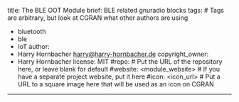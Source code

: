 title: The BLE OOT Module
brief: BLE related gnuradio blocks
tags: # Tags are arbitrary, but look at CGRAN what other authors are using
  - bluetooth
  - ble
  - IoT
author:
  - Harry Hornbacher <harry@harry-hornbacher.de>
copyright_owner:
  - Harry Hornbacher
license: MIT
#repo: # Put the URL of the repository here, or leave blank for default
#website: <module_website> # If you have a separate project website, put it here
#icon: <icon_url> # Put a URL to a square image here that will be used as an icon on CGRAN
---


